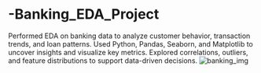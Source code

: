 # -Banking_EDA_Project
Performed EDA on banking data to analyze customer behavior, transaction trends, and loan patterns. Used Python, Pandas, Seaborn, and Matplotlib to uncover insights and visualize key metrics. Explored correlations, outliers, and feature distributions to support data-driven decisions.
![banking_img](https://github.com/user-attachments/assets/d45ef97a-9787-41cc-8174-715405488dea)
